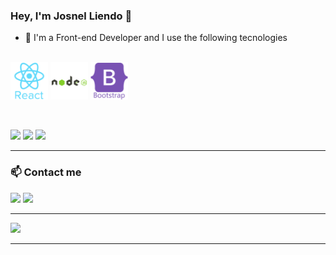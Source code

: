 ### Hey, I'm Josnel Liendo 👋

- 🔭 I'm a Front-end Developer and I use the following tecnologies

<div style="display: inline_block"><br>
  <img align="center" height="60" width="60" src="https://github.com/devicons/devicon/blob/v2.14.0/icons/react/react-original-wordmark.svg" />
  <img align="center" height="60" width="60" src="https://github.com/devicons/devicon/blob/v2.14.0/icons/nodejs/nodejs-original-wordmark.svg" />
  <img align="center" height="60" width="60" src="https://github.com/devicons/devicon/blob/v2.14.0/icons/bootstrap/bootstrap-plain-wordmark.svg" />

</div>
<br>
<br>
<p>
 <img src="http://views.whatilearened.today/views/github/j-liendo/views.svg"/>
 <img src="https://img.shields.io/badge/Front End-React-f55247"/>
 <a href="https://github.com/j-liendo?tab=repositories"><img src="https://badges.frapsoft.com/os/v2/open-source.svg?v=103"/></a></p>
<hr>

### 📫 Contact me

<div>
 <a href = "mailto:josnelgabriel@gmail.com"><img src="https://img.shields.io/badge/-Gmail-%23333?style=for-the-badge&logo=gmail&logoColor=white" target="_blank"></a>
 <a href="https://www.linkedin.com/in/josnel-liendo" target="_blank"><img src="https://img.shields.io/badge/-LinkedIn-%230077B5?style=for-the-badge&logo=linkedin&logoColor=white" target="_blank"></a>
</div>
<hr>
<div>
 <a href="https://github.com/j-liendo">
 <img height="180em" src="https://github-readme-stats.vercel.app/api?username=j-liendo&show_icons=true&theme=dark&include_all_commits=true&count_private=true"/>
</div>
<hr>
